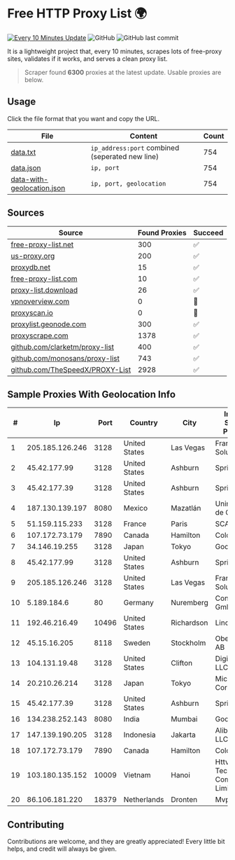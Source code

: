 
# Free HTTP Proxy List 🌍

[![Every 10 Minutes Update](https://github.com/mertguvencli/http-proxy-list/actions/workflows/main.yml/badge.svg?branch=main)](https://github.com/mertguvencli/http-proxy-list/actions/workflows/main.yml)
![GitHub](https://img.shields.io/github/license/mertguvencli/http-proxy-list)
![GitHub last commit](https://img.shields.io/github/last-commit/mertguvencli/http-proxy-list)

It is a lightweight project that, every 10 minutes, scrapes lots of free-proxy sites, validates if it works, and serves a clean proxy list.


> Scraper found **6300** proxies at the latest update. Usable proxies are below.

## Usage

Click the file format that you want and copy the URL.


|File|Content|Count|
|----|-------|-----|
|[data.txt](https://raw.githubusercontent.com/mertguvencli/http-proxy-list/main/proxy-list/data.txt)|`ip_address:port` combined (seperated new line)|754|
|[data.json](https://raw.githubusercontent.com/mertguvencli/http-proxy-list/main/proxy-list/data.json)|`ip, port`|754|
|[data-with-geolocation.json](https://raw.githubusercontent.com/mertguvencli/http-proxy-list/main/proxy-list/data-with-geolocation.json)|`ip, port, geolocation`|754|

## Sources

|Source|Found Proxies|Succeed|
|------|-------------|-------|
|[free-proxy-list.net](https://free-proxy-list.net)|300|✅|
|[us-proxy.org](https://www.us-proxy.org)|200|✅|
|[proxydb.net](http://proxydb.net)|15|✅|
|[free-proxy-list.com](https://free-proxy-list.com/?page=&port=&type%5B%5D=http&type%5B%5D=https&up_time=0&search=Search)|10|✅|
|[proxy-list.download](https://www.proxy-list.download/HTTP)|26|✅|
|[vpnoverview.com](https://vpnoverview.com/privacy/anonymous-browsing/free-proxy-servers)|0|🚫|
|[proxyscan.io](https://www.proxyscan.io)|0|🚫|
|[proxylist.geonode.com](https://proxylist.geonode.com/api/proxy-list?limit=300&page=1&sort_by=lastChecked&sort_type=desc&protocols=http,https)|300|✅|
|[proxyscrape.com](https://api.proxyscrape.com/v2/?request=displayproxies&protocol=http&timeout=10000&country=all&ssl=all&anonymity=all)|1378|✅|
|[github.com/clarketm/proxy-list](https://raw.githubusercontent.com/clarketm/proxy-list/master/proxy-list-raw.txt)|400|✅|
|[github.com/monosans/proxy-list](https://raw.githubusercontent.com/monosans/proxy-list/main/proxies/http.txt)|743|✅|
|[github.com/TheSpeedX/PROXY-List](https://raw.githubusercontent.com/TheSpeedX/PROXY-List/master/http.txt)|2928|✅|


## Sample Proxies With Geolocation Info

|#|Ip|Port|Country|City|Internet Service Provider|
|-|--|----|-------|----|-------------------------|
|1|205.185.126.246|3128|United States|Las Vegas|FranTech Solutions|
|2|45.42.177.99|3128|United States|Ashburn|Sprint|
|3|45.42.177.39|3128|United States|Ashburn|Sprint|
|4|187.130.139.197|8080|Mexico|Mazatlán|Uninet S.A. de C.V.|
|5|51.159.115.233|3128|France|Paris|SCALEWAY|
|6|107.172.73.179|7890|Canada|Hamilton|ColoCrossing|
|7|34.146.19.255|3128|Japan|Tokyo|Google LLC|
|8|45.42.177.99|3128|United States|Ashburn|Sprint|
|9|205.185.126.246|3128|United States|Las Vegas|FranTech Solutions|
|10|5.189.184.6|80|Germany|Nuremberg|Contabo GmbH|
|11|192.46.216.49|10496|United States|Richardson|Linode, LLC|
|12|45.15.16.205|8118|Sweden|Stockholm|Obehosting AB|
|13|104.131.19.48|3128|United States|Clifton|DigitalOcean, LLC|
|14|20.210.26.214|3128|Japan|Tokyo|Microsoft Corporation|
|15|45.42.177.39|3128|United States|Ashburn|Sprint|
|16|134.238.252.143|8080|India|Mumbai|Google LLC|
|17|147.139.190.205|3128|Indonesia|Jakarta|Alibaba.com LLC|
|18|107.172.73.179|7890|Canada|Hamilton|ColoCrossing|
|19|103.180.135.152|10009|Vietnam|Hanoi|Httvserver Technology Company Limited|
|20|86.106.181.220|18379|Netherlands|Dronten|Mvps LTD|



## Contributing

Contributions are welcome, and they are greatly appreciated! Every
little bit helps, and credit will always be given.

